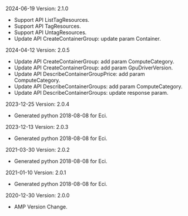 2024-06-19 Version: 2.1.0
- Support API ListTagResources.
- Support API TagResources.
- Support API UntagResources.
- Update API CreateContainerGroup: update param Container.


2024-04-12 Version: 2.0.5
- Update API CreateContainerGroup: add param ComputeCategory.
- Update API CreateContainerGroup: add param GpuDriverVersion.
- Update API DescribeContainerGroupPrice: add param ComputeCategory.
- Update API DescribeContainerGroups: add param ComputeCategory.
- Update API DescribeContainerGroups: update response param.


2023-12-25 Version: 2.0.4
- Generated python 2018-08-08 for Eci.

2023-12-13 Version: 2.0.3
- Generated python 2018-08-08 for Eci.

2021-03-30 Version: 2.0.2
- Generated python 2018-08-08 for Eci.

2021-01-10 Version: 2.0.1
- Generated python 2018-08-08 for Eci.

2020-12-30 Version: 2.0.0
- AMP Version Change.

